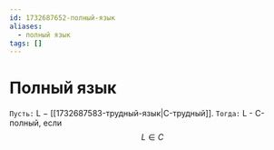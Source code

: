 ```yaml
---
id: 1732687652-полный-язык
aliases:
  - полный язык
tags: []
---
```


# Полный язык
`Пусть:`
L $-$ [[1732687583-трудный-язык|C-трудный]].
`Тогда:`
L - C-полный, если
$$
L \in C
$$
